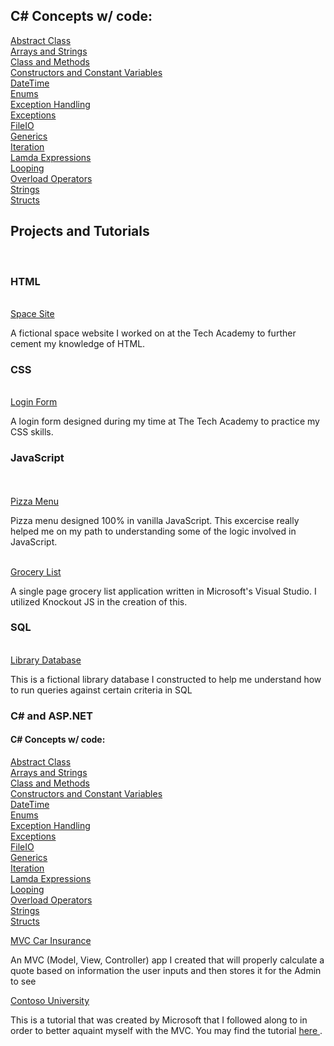 <h2> C# Concepts w/ code: </h2>
<a href="https://github.com/rileyvaness/Tech-Academy-Projects/tree/master/AbstractClass/AbstractClass"> Abstract Class </a><br>
<a href="https://github.com/rileyvaness/Tech-Academy-Projects/tree/master/ArraysAndStringsProgram/ArraysAndStringsProgram"> Arrays and Strings</a><br>
<a href="https://github.com/rileyvaness/Tech-Academy-Projects/tree/master/ClassAndMethods/ClassAndMethods"> Class and Methods</a><br>
<a href="https://github.com/rileyvaness/Tech-Academy-Projects/tree/master/ConstructorsAndConstVariables/ConstructorsAndConstVariables"> Constructors and Constant Variables</a><br>
<a href="https://github.com/rileyvaness/Tech-Academy-Projects/tree/master/DateTime/DateTime"> DateTime </a><br>
<a href="https://github.com/rileyvaness/Tech-Academy-Projects/tree/master/Enums/Enums"> Enums </a><br>
<a href="https://github.com/rileyvaness/Tech-Academy-Projects/tree/master/ExceptionHandlingProgram/ExceptionHandlingProgram"> Exception Handling</a><br>
<a href ="https://github.com/rileyvaness/Tech-Academy-Projects/tree/master/Exceptions/Exceptions"> Exceptions</a><br>
<a href= "https://github.com/rileyvaness/Tech-Academy-Projects/tree/master/FileIO/FileIO"> FileIO </a><br>
<a href ="https://github.com/rileyvaness/Tech-Academy-Projects/tree/master/Generics/Generics"> Generics </a><br>
<a href = "https://github.com/rileyvaness/Tech-Academy-Projects/tree/master/Inheritance/Inheritance> Inheritance </a><br>
<a href ="https://github.com/rileyvaness/Tech-Academy-Projects/tree/master/IterationProgram/IterationProgram"> Iteration </a><br>
<a href ="https://github.com/rileyvaness/Tech-Academy-Projects/tree/master/LambdaExpressions/LambdaExpressions"> Lamda Expressions</a><br>
<a href= "https://github.com/rileyvaness/Tech-Academy-Projects/tree/master/LoopingExample/LoopingExample"> Looping </a><br>
<a href ="https://github.com/rileyvaness/Tech-Academy-Projects/tree/master/OverloadOperators/OverloadOperators"> Overload Operators </a><br>
<a href= "https://github.com/rileyvaness/Tech-Academy-Projects/tree/master/StringsProgram/StringsProgram">Strings </a><br>
<a href= "https://github.com/rileyvaness/Tech-Academy-Projects/tree/master/Structs/Structs"> Structs  </a><br>
                                                                                           <h2> Projects and Tutorials</h2><br>
                                                                                           <h3> HTML </h3>             <br>
                                                                                           <a href="https://github.com/rileyvaness/spacesiteproject"> Space Site </a>
                   <p> A fictional space website I worked on at the Tech Academy to further cement my knowledge of HTML. </p>
                                                                                                                                                    <h3> CSS </h3>
                                       <br>
                                                                                                                                                    <a href="https://github.com/rileyvaness/loginform-"> Login Form </a>
                                                                                                                                                    <p> A login form designed during my time at The Tech Academy to practice my CSS skills. </p>
                                                                                                                                                    <h3> JavaScript </h3><br>
                                                                                                                                                    <br>
                                                                                                                                                    <a href="https://github.com/rileyvaness/javascript_pizza_menu"> Pizza Menu </a> 
                                                                                                                                                    <p> Pizza menu designed 100% in vanilla JavaScript. This excercise really helped me on my path to understanding some of the logic involved in JavaScript. </p> <br>
                                                                                                                                                    <a href= "https://github.com/rileyvaness/SPA-Grocery-List-/tree/master/SpaGroceryList"> Grocery List</a><br>
  <p> A single page grocery list application written in Microsoft's Visual Studio. I utilized Knockout JS in the creation of this. </p>                                                                                                                                                    <h3> SQL </h3> <br>
                                                                                                                                                    <a href="https://github.com/rileyvaness/Library_Database"> Library Database </a>
                                                                                                                                                    <p> This is a fictional library database I constructed to help me understand how to run queries against certain criteria in SQL </p>
                                                                                                                                                    <h3> C# and ASP.NET </h3>
                                                                                                                                             <h4> C# Concepts w/ code: </h4>
<a href="https://github.com/rileyvaness/Tech-Academy-Projects/tree/master/AbstractClass/AbstractClass"> Abstract Class </a><br>
<a href="https://github.com/rileyvaness/Tech-Academy-Projects/tree/master/ArraysAndStringsProgram/ArraysAndStringsProgram"> Arrays and Strings</a><br>
<a href="https://github.com/rileyvaness/Tech-Academy-Projects/tree/master/ClassAndMethods/ClassAndMethods"> Class and Methods</a><br>
<a href="https://github.com/rileyvaness/Tech-Academy-Projects/tree/master/ConstructorsAndConstVariables/ConstructorsAndConstVariables"> Constructors and Constant Variables</a><br>
<a href="https://github.com/rileyvaness/Tech-Academy-Projects/tree/master/DateTime/DateTime"> DateTime </a><br>
<a href="https://github.com/rileyvaness/Tech-Academy-Projects/tree/master/Enums/Enums"> Enums </a><br>
<a href="https://github.com/rileyvaness/Tech-Academy-Projects/tree/master/ExceptionHandlingProgram/ExceptionHandlingProgram"> Exception Handling</a><br>
<a href ="https://github.com/rileyvaness/Tech-Academy-Projects/tree/master/Exceptions/Exceptions"> Exceptions</a><br>
<a href= "https://github.com/rileyvaness/Tech-Academy-Projects/tree/master/FileIO/FileIO"> FileIO </a><br>
<a href ="https://github.com/rileyvaness/Tech-Academy-Projects/tree/master/Generics/Generics"> Generics </a><br>
<a href = "https://github.com/rileyvaness/Tech-Academy-Projects/tree/master/Inheritance/Inheritance> Inheritance </a><br>
<a href ="https://github.com/rileyvaness/Tech-Academy-Projects/tree/master/IterationProgram/IterationProgram"> Iteration </a><br>
<a href ="https://github.com/rileyvaness/Tech-Academy-Projects/tree/master/LambdaExpressions/LambdaExpressions"> Lamda Expressions</a><br>
<a href= "https://github.com/rileyvaness/Tech-Academy-Projects/tree/master/LoopingExample/LoopingExample"> Looping </a><br>
<a href ="https://github.com/rileyvaness/Tech-Academy-Projects/tree/master/OverloadOperators/OverloadOperators"> Overload Operators </a><br>
<a href= "https://github.com/rileyvaness/Tech-Academy-Projects/tree/master/StringsProgram/StringsProgram">Strings </a><br>
<a href= "https://github.com/rileyvaness/Tech-Academy-Projects/tree/master/Structs/Structs"> Structs  </a><br>     
                                                                                                                                                    
                                                                                                                              
                 

<a href ="https://github.com/rileyvaness/Tech-Academy-Projects/blob/master/MVC_CarInsurance/MVC_CarInsurance/Controllers/InsureeController.cs"> MVC Car Insurance</a><br> 
<p> An MVC (Model, View, Controller) app I created that will properly calculate a quote based on information the user inputs and then stores it for the Admin to see </p>
<a href= "https://github.com/rileyvaness/Tech-Academy-Projects/tree/master/ContosoUniversity/ContosoUniversity"> Contoso University </a><br>
<p> This is a tutorial that was created by Microsoft that I followed along to in order to better aquaint myself with the MVC. You may find the tutorial <a href="https://docs.microsoft.com/en-us/aspnet/mvc/overview/getting-started/getting-started-with-ef-using-mvc/creating-an-entity-framework-data-model-for-an-asp-net-mvc-application"> here </a>.


